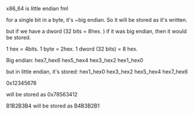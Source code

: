 x86_64 is little endian fml


for a single bit in a byte, it's ~big endian. So it will be stored as it's written. 

but if we have a dword (32 bits = 8hex. )
if it was big endian, then it would be stored. 

1 hex = 4bits. 
1 byte = 2hex. 
1 dword (32 bits) = 8 hex. 

Big endian: 
hex7_hex6 hex5_hex4 hex3_hex2 hex1_hex0 


but in little endian, it's stored: 
hex1_hex0 hex3_hex2 hex5_hex4 hex7_hex6


0x12345678 

will be stored as 
0x78563412 


B1B2B3B4 will be stored as 
B4B3B2B1
